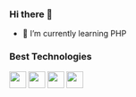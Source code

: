 ### Hi there 👋


- 🌱 I’m currently learning PHP


### Best Technologies

<div>
  <img src="https://cdn.jsdelivr.net/gh/devicons/devicon/icons/java/java-original.svg" width="30" />
  <img src="https://cdn.jsdelivr.net/gh/devicons/devicon/icons/csharp/csharp-original.svg" width="30"/>
  <img src="https://cdn.jsdelivr.net/gh/devicons/devicon/icons/dot-net/dot-net-original-wordmark.svg" width="30"/>
  <img src="https://cdn.jsdelivr.net/gh/devicons/devicon/icons/microsoftsqlserver/microsoftsqlserver-plain-wordmark.svg" width="30" />
 
</div>
